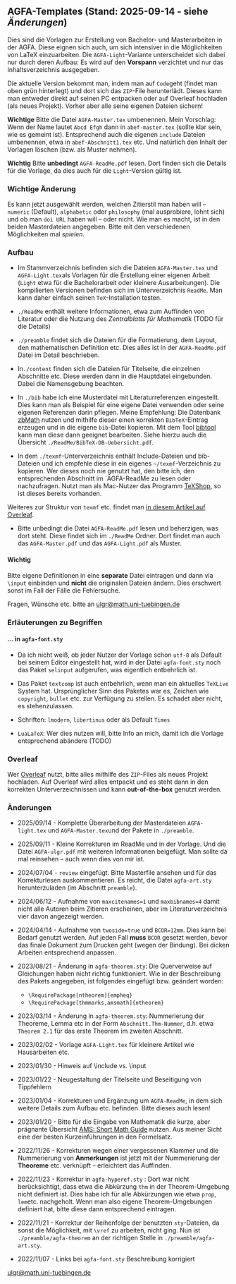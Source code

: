 ## AGFA-Templates (Stand: 2025-09-14 - siehe _Änderungen_)

Dies sind die Vorlagen zur Erstellung von Bachelor- und Masterarbeiten in der AGFA. Diese eignen sich auch, um sich intensiver in die Möglichkeiten von LaTeX einzuarbeiten. Die `AGFA-Light`-Variante unterscheidet sich dabei nur durch deren Aufbau: Es wird auf den __Vorspann__ verzichtet und nur das Inhaltsverzeichnis ausgegeben. 

Die aktuelle Version bekommt man, indem man auf `Code`geht (findet man oben grün hinterlegt) und dort sich das `ZIP`-File herunterlädt.
Dieses kann man entweder direkt auf seinen PC entpacken oder auf Overleaf hochladen (als neues Projekt). Vorher aber alle seine eigenen Dateien sichern!

**Wichtige** Bitte die Datei `AGFA-Master.tex` umbenennen. Mein Vorschlag: Wenn der Name lautet `Abcd Efgh` dann in `abef-master.tex` (sollte klar sein, wie es gemeint ist).  Entsprechend auch die eigenen `include` Dateien umbenennen, etwa in `abef-Abschnitt1.tex` etc. Und natürlich den Inhalt der Vorlagen löschen (bzw. als Muster nehmen).

**Wichtig** Bitte **unbedingt** `AGFA-ReadMe.pdf` lesen. Dort finden sich die Details für die Vorlage, da dies auch für die `Light`-Version gültig ist.


### Wichtige Änderung

Es kann jetzt ausgewählt werden, welchen Zitierstil man haben will – `numeric` (Default), `alphabetic` oder `philosophy` (mal ausprobiere, lohnt sich) und ob man `doi URL` haben will  – oder nicht. Wie man es macht, ist in den beiden Masterdateien angegeben. Bitte mit den verschiedenen Möglichkeiten mal _spielen_.

### Aufbau

* Im Stammverzeichnis befinden sich die Dateien `AGFA-Master.tex` und `AGFA-Light.tex`als Vorlagen für die Erstellung einer eigenen Arbeit (`Light` etwa für die Bachelorarbeit oder kleinere Ausarbeitungen). Die kompilierten Versionen befinden sich im Unterverzeichnis `ReadMe`. Man kann daher einfach seinen `TeX`-Installation testen.

* `./ReadMe` enthält weitere Informationen, etwa zum Auffinden von Literatur oder die Nutzung des _Zentralblatts für Mathematik_ (TODO für die Details)

* `./preamble` findet sich die Dateien für die Formatierung, dem Layout, den mathematischen Definition etc. Dies alles ist in der `AGFA-ReadMe.pdf` Datei im Detail beschrieben. 

* In`./content` finden sich die Dateien für Titelseite, die einzelnen Abschnitte etc. Diese werden dann in die Hauptdatei eingebunden. Dabei die Namensgebung beachten.

* In `./bib` habe ich eine Musterdatei mit Literaturreferenzen eingestellt.
Dies kann man als Beispiel für eine eigene Datei verwenden oder seine eigenen Referenzen darin pflegen. Meine Empfehlung: Die Datenbank [zbMath](https://zbmath.org) nutzen und mithilfe dieser einen korrekten `BibTeX`-Eintrag erzeugen und in die eigene `bib`-Datei kopieren. Mit dem Tool [bibtool](https://ctan.org/pkg/bibtool) kann man diese dann geeignet bearbeiten. Siehe hierzu auch die Übersicht `./ReadMe/BibTeX-DB-Uebersicht.pdf`.

* In dem `./texmf`-Unterverzeichnis enthält Include-Dateien und bib-Dateien und ich empfehle diese in ein eigenes `~/texmf`-Verzeichnis zu kopieren. Wer dieses noch nie  genutzt hat, den bitte ich, den entsprechenden Abschnitt im `AGFA-ReadMe zu lesen oder nachzufragen. Nutzt man als Mac-Nutzer das Programm [TeXShop](https://pages.uoregon.edu/koch/texshop/), so ist dieses bereits vorhanden.

Weiteres zur Struktur von `texmf` etc. findet man [in diesem Artikel auf Overleaf](https://www.overleaf.com/learn/latex/Articles/An_introduction_to_Kpathsea_and_how_TeX_engines_search_for_files%23Table_listing_Kpathsea_.E2.80.9Cconfig_variables.E2.80.9D).

* Bitte unbedingt die Datei `AGFA-ReadMe.pdf` lesen und beherzigen, was dort steht. Diese findet sich im `./ReadMe` Ordner. Dort findet man auch das `AGFA-Master.pdf` und das `AGFA-Light.pdf` als Muster. 

#### Wichtig

Bitte eigene Definitionen in eine **separate** Datei eintragen und dann via `\input` einbinden und **nicht** die originalen Dateien ändern. Dies erschwert sonst im Fall der Fälle die Fehlersuche. 

Fragen, Wünsche etc. bitte an ulgr@math.uni-tuebingen.de

### Erläuterungen zu Begriffen 

#### ... in `agfa-font.sty`

* Da ich nicht weiß, ob jeder Nutzer der Vorlage schon `utf-8` als Default bei seinem Editor eingestellt hat, wird in der Datei `agfa-font.sty` noch das Paket `selinput` aufgerufen, was eigentlich entbehrlich ist.

* Das Paket `textcomp` ist auch entbehrlich, wenn man ein aktuelles `TeXLive` System hat. Ursprünglicher Sinn des Paketes war es, Zeichen wie `copyright`, `bullet` etc. zur Verfügung zu stellen. Es schadet aber nicht, es stehenzulassen. 

* Schriften: `lmodern`, `libertinus` oder als Default `Times`

* `LuaLaTeX`: Wer dies nutzen will, bitte Info an mich, damit ich die Vorlage entsprechend abändere (TODO)


### __Overleaf__

Wer [Overleaf](http://overleaf.com) nutzt, bitte alles mithilfe des  `ZIP`-Files als neues Projekt hochladen. Auf Overleaf wird alles entpackt und es steht dann in den korrekten Unterverzeichnissen und kann __out-of-the-box__ genutzt werden.

### Änderungen

* 2025/09/14 - Komplette Überarbeitung der Masterdateien `AGFA-light.tex` und `AGFA-Master.tex`und der Pakete in `./preamble`.

* 2025/09/11 - Kleine Korrekturen im ReadMe und in der Vorlage. Und die Datei `AGFA-ulgr.pdf` mit weiteren Informationen beigefügt. Man sollte da mal reinsehen – auch wenn dies von mir ist.

* 2024/07/04 - `review` eingefügt. Bitte Masterfile ansehen und für das Korrekturlesen auskommentieren. Es reicht, die Datei `agfa-art.sty` herunterzuladen (im Abschnitt `preamble`).

* 2024/06/12 - Aufnahme von `maxcitenames=1` und `maxbibnames=4` damit nicht alle Autoren beim Zitieren erscheinen, aber im Literaturverzeichnis vier davon angezeigt werden.

* 2024/04/14 - Aufnahme von `twoside=true` und `BCOR=12mm`. Dies kann bei Bedarf genutzt werden. Auf jeden Fall **muss** `BCOR` gesetzt werden, bevor das finale Dokument zum Drucken geht (wegen der Bindung). Bei dicken Arbeiten entsprechend anpassen.  

* 2023/08/21 - Änderung in `agfa-theorem.sty`: Die Querverweise auf Gleichungen haben nicht richtig funktioniert. Wie in der Beschreibung des Pakets angegeben, ist folgendes eingefügt bzw. geändert worden: 

	- `\RequirePackage[ntheorem]{empheq}`
	- `\RequirePackage[thmmarks,amsmath]{ntheorem}`	

* 2023/03/14 - Änderung in `agfa-theorem.sty`: Nummerierung der Theoreme, Lemma etc in der Form `Abschnitt.Thm-Nummer`, d.h. etwa `Theorem 2.1` für das erste Theorem im zweiten Abschnitt.  

* 2023/02/02 - Vorlage `AGFA-Light.tex` für kleinere Artikel wie Hausarbeiten etc. 

* 2023/01/30 - Hinweis auf \include vs. \input

* 2023/01/22 - Neugestaltung der Titelseite und Beseitigung von Tippfehlern
	
* 2023/01/04 - Korrekturen und Ergänzung um `AGFA-ReadMe`, in dem sich weitere Details zum Aufbau etc. befinden. Bitte dieses auch lesen!
	
* 2023/01/20 - Bitte für die Eingabe von Mathematik die kurze, aber prägnante Übersicht [AMS: Short Math Guide](https://ctan.org/pkg/short-math-guide) nutzen. Aus meiner Sicht eine der besten Kurzeinführungen in den Formelsatz. 
	
* 2022/11/26 - Korrekturen wegen einer vergessenen Klammer und die Nummerierung von __Anmerkungen__ ist jetzt mit der Nummerierung der __Theoreme__ etc. verknüpft – erleichtert das Auffinden.
	
* 2022/11/23 - Korrektur in `agfa-hyperef.sty` : Dort war nicht berücksichtigt, dass etwa die Abkürzung `thm` in der Theorem-Umgebung nicht definiert ist. Dies habe ich für alle Abkürzungen wie etwa `prop`, `lem`etc. nachgeholt. Wenn man also eigene Theorem-Umgebungen definiert hat, bitte diese dann entsprechend eintragen. 
	
* 2022/11/21 - Korrektur der Reihenfolge der benutzten `sty`-Dateien, da sonst die Möglichkeit, mit `\vref` zu arbeiten, nicht ging. Nun ist `./preamble/agfa-theorem` an der richtigen Stelle in `./preamble/agfa-art.sty`.

* 2022/11/07 - Links bei `agfa-font.sty` Beschreibung korrigiert



<ulgr@math.uni-tuebingen.de>




